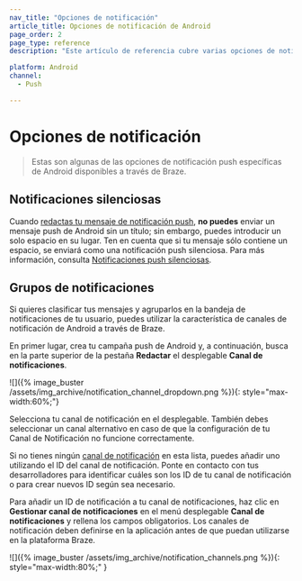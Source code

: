 ```yaml
---
nav_title: "Opciones de notificación"
article_title: Opciones de notificación de Android
page_order: 2
page_type: reference
description: "Este artículo de referencia cubre varias opciones de notificación de Android y cómo utilizarlas mejor en las campañas Braze."

platform: Android
channel:
  - Push

---
```


# Opciones de notificación

> Estas son algunas de las opciones de notificación push específicas de Android disponibles a través de Braze.

## Notificaciones silenciosas

Cuando [redactas tu mensaje de notificación push]({{site.baseurl}}/user_guide/message_building_by_channel/push/creating_a_push_message/?tab=android#step-4-compose-your-push-message), **no puedes** enviar un mensaje push de Android sin un título; sin embargo, puedes introducir un solo espacio en su lugar. Ten en cuenta que si tu mensaje sólo contiene un espacio, se enviará como una notificación push silenciosa. Para más información, consulta [Notificaciones push silenciosas]({{site.baseurl}}/developer_guide/push_notifications/silent/?sdktab=android).

## Grupos de notificaciones

Si quieres clasificar tus mensajes y agruparlos en la bandeja de notificaciones de tu usuario, puedes utilizar la característica de canales de notificación de Android a través de Braze.

En primer lugar, crea tu campaña push de Android y, a continuación, busca en la parte superior de la pestaña **Redactar** el desplegable **Canal de notificaciones**.

\![]({% image_buster /assets/img_archive/notification_channel_dropdown.png %}){: style="max-width:60%;"}

Selecciona tu canal de notificación en el desplegable. También debes seleccionar un canal alternativo en caso de que la configuración de tu Canal de Notificación no funcione correctamente.

Si no tienes ningún [canal de notificación]({{site.baseurl}}/user_guide/message_building_by_channel/push/android/notification_channels/) en esta lista, puedes añadir uno utilizando el ID del canal de notificación. Ponte en contacto con tus desarrolladores para identificar cuáles son los ID de tu canal de notificación o para crear nuevos ID según sea necesario. 

Para añadir un ID de notificación a tu canal de notificaciones, haz clic en **Gestionar canal de notificaciones** en el menú desplegable **Canal de notificaciones** y rellena los campos obligatorios. Los canales de notificación deben definirse en la aplicación antes de que puedan utilizarse en la plataforma Braze.

\![]({% image_buster /assets/img_archive/notification_channels.png %}){: style="max-width:80%;" }


